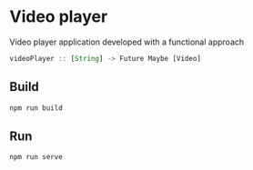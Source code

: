 # Video player

Video player application developed with a functional approach

```javascript
videoPlayer :: [String] -> Future Maybe [Video]
```

## Build

```bash
npm run build
```

## Run

```bash
npm run serve
```

